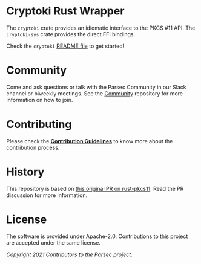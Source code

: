 # Cryptoki Rust Wrapper

The `cryptoki` crate provides an idiomatic interface to the PKCS #11 API.
The `cryptoki-sys` crate provides the direct FFI bindings.

Check the `cryptoki` [README file](cryptoki/README.md) to get started!

# Community

Come and ask questions or talk with the Parsec Community in our Slack channel or biweekly meetings.
See the [Community](https://github.com/parallaxsecond/community) repository for more information on how to join.

# Contributing

Please check the [**Contribution
Guidelines**](https://parallaxsecond.github.io/parsec-book/contributing/index.html) to know more
about the contribution process.

# History

This repository is based on [this original PR on rust-pkcs11](https://github.com/mheese/rust-pkcs11/pull/43).
Read the PR discussion for more information.

# License

The software is provided under Apache-2.0. Contributions to this project are accepted under the same license.

*Copyright 2021 Contributors to the Parsec project.*
